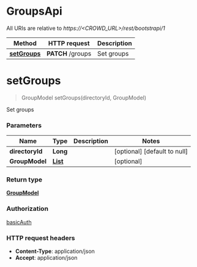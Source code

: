 # GroupsApi

All URIs are relative to *https://&lt;CROWD_URL&gt;/rest/bootstrapi/1*

| Method | HTTP request | Description |
|------------- | ------------- | -------------|
| [**setGroups**](GroupsApi.md#setGroups) | **PATCH** /groups | Set groups |


<a name="setGroups"></a>
# **setGroups**
> GroupModel setGroups(directoryId, GroupModel)

Set groups

### Parameters

|Name | Type | Description  | Notes |
|------------- | ------------- | ------------- | -------------|
| **directoryId** | **Long**|  | [optional] [default to null] |
| **GroupModel** | [**List**](../Models/GroupModel.md)|  | [optional] |

### Return type

[**GroupModel**](../Models/GroupModel.md)

### Authorization

[basicAuth](../README.md#basicAuth)

### HTTP request headers

- **Content-Type**: application/json
- **Accept**: application/json

